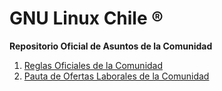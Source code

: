 # GNU Linux Chile ®
**Repositorio Oficial de Asuntos de la Comunidad**

1. [Reglas Oficiales de la Comunidad](https://github.com/comunidadesio/ProgramadoresChile/blob/master/ReglasOficiales.md)
1. [Pauta de Ofertas Laborales de la Comunidad](https://github.com/comunidadesio/ProgramadoresChile/blob/master/OfertasLaborales.md)
